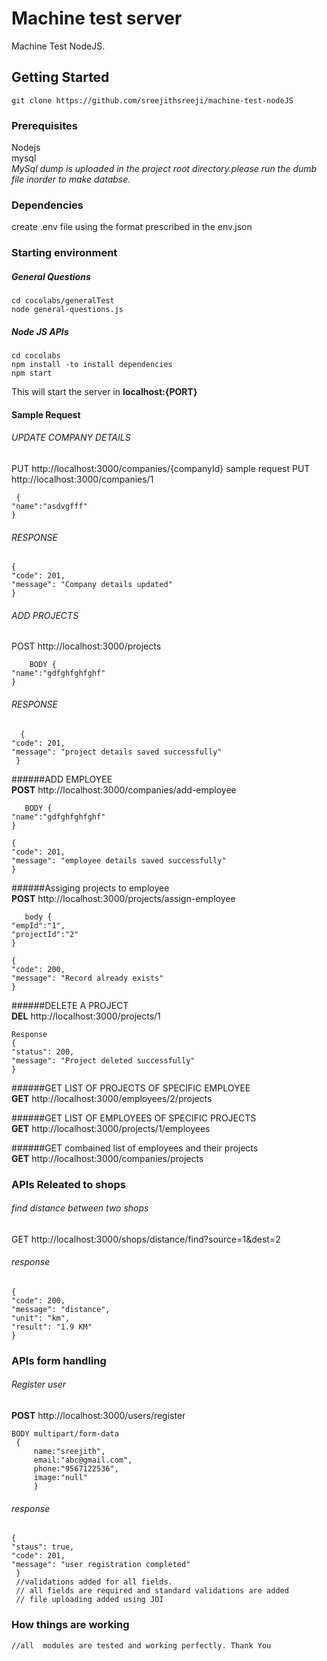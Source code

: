 # Machine test server
Machine Test NodeJS.
## Getting Started
    git clone https://github.com/sreejithsreeji/machine-test-nodeJS
### Prerequisites
 Nodejs  
 mysql  
 _MySql dump is uploaded in the project root directory.please run the dumb file inorder to make databse._

### Dependencies
create .env file using the format prescribed in the env.json	
		
### Starting environment
 ##### General Questions
    cd cocolabs/generalTest
    node general-questions.js
 ##### Node JS APIs   
    cd cocolabs
    npm install -to install dependencies
    npm start
This will start the server in **localhost:{PORT}**
#### Sample Request
###### UPDATE COMPANY DETAILS
  PUT http://localhost:3000/companies/{companyId}
   sample request
    PUT http://localhost:3000/companies/1

     {
	"name":"asdvgfff"
    }
   ###### RESPONSE  
    {
    "code": 201,
    "message": "Company details updated"
    }
   
   
  ###### ADD PROJECTS
   POST http://localhost:3000/projects
   
        BODY {
	"name":"gdfghfghfghf"
    }

   ###### RESPONSE
      {
    "code": 201,
    "message": "project details saved successfully"
     } 

######ADD EMPLOYEE      
 **POST** http://localhost:3000/companies/add-employee

       BODY {
	"name":"gdfghfghfghf"
    }

    {
    "code": 201,
    "message": "employee details saved successfully"
    }

######Assiging projects to employee      
 **POST** http://localhost:3000/projects/assign-employee

       body {
	"empId":"1",
	"projectId":"2"
    }
    
    {
    "code": 200,
    "message": "Record already exists"
    }
######DELETE A PROJECT     
 **DEL** http://localhost:3000/projects/1

    Response
    {
    "status": 200,
    "message": "Project deleted successfully"
    }  

######GET LIST OF PROJECTS OF SPECIFIC EMPLOYEE     
 **GET** http://localhost:3000/employees/2/projects

 ######GET LIST OF EMPLOYEES OF SPECIFIC PROJECTS     
 **GET** http://localhost:3000/projects/1/employees

  ######GET combained list of employees and their projects     
 **GET** http://localhost:3000/companies/projects
   
      
###  APIs Releated to shops
 ###### find distance between two shops
   GET http://localhost:3000/shops/distance/find?source=1&dest=2
   
 ###### response  
    {
    "code": 200,
    "message": "distance",
    "unit": "km",
    "result": "1.9 KM"
    }
###  APIs form handling
 ###### Register user
  **POST** http://localhost:3000/users/register
   
    BODY multipart/form-data
     {
         name:"sreejith",
         email:"abc@gmail.com",
         phone:"9567122536",
         image:"null"
         }

 ###### response  
    {
    "staus": true,
    "code": 201,
    "message": "user registration completed"
     } 
     //validations added for all fields.
     // all fields are required and standard validations are added
     // file uploading added using JOI
    
 

 ###  How things are working
    
    
       
    
    //all  modules are tested and working perfectly. Thank You       
